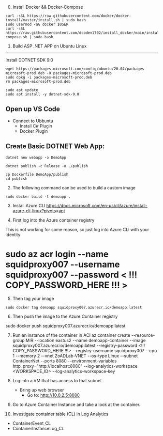 0. Install Docker && Docker-Compose
```console
curl -sSL https://raw.githubusercontent.com/docker/docker-install/master/install.sh | sudo bash 
sudo usermod -aG docker $USER
curl -sSL https://raw.githubusercontent.com/dcodev1702/install_docker/main/install_docker-compose.sh | sudo bash
```

1. Build ASP .NET APP on Ubuntu Linux
-------------------------------------
Install DOTNET SDK 9.0
```console
wget https://packages.microsoft.com/config/ubuntu/20.04/packages-microsoft-prod.deb -O packages-microsoft-prod.deb
sudo dpkg -i packages-microsoft-prod.deb
rm packages-microsoft-prod.deb
```
```console
sudo apt update
sudo apt install -y dotnet-sdk-9.0
```
Open up VS Code
---------------
 - Connect to Ubbuntu
   - Install C# Plugin
   - Docker Plugin

Create Basic DOTNET Web App:
----------------------------
```console
dotnet new webapp -o DemoApp
```
```console
dotnet publish -c Release -o ./publish
```
```console
cp Dockerfile DemoApp/publish
cd publish
```

2. The following command can be used to build a custom image
```console
sudo docker build -t demoapp .
```
3. Install Azure CLI
https://docs.microsoft.com/en-us/cli/azure/install-azure-cli-linux?pivots=apt

4. First log into the Azure container registry

This is not working for some reason, so just log into Azure CLI with your identity
# sudo az acr login --name squidproxy007 --username squidproxy007 --password < !!! COPY_PASSWORD_HERE !!! >

5. Then tag your image
```console
sudo docker tag demoapp squidproxy007.azurecr.io/demoapp:latest
```
6. Then push the image to the Azure Container registry

sudo docker push squidproxy007.azurecr.io/demoapp:latest

7. Run an instance of the container in ACI
az container create --resource-group MIR --location eastus2 --name demoapp-container --image squidproxy007.azurecr.io/demoapp:latest --registry-password <!!! COPY_PASSWORD_HERE !!!> --registry-username squidproxy007 --cpu 1 --memory 2 --vnet ZoADLab-VNET --os-type Linux --subnet ContainerNet --ports 8080 --environment-variables http_proxy="http://localhost:8080" --log-analytics-workspace <WORKSPACE_ID> --log-analytics-workspace-key <WORKSPACE SHARED KEY>

8. Log into a VM that has access to that subnet
   - Bring up web browser
     - Go to: http://10.0.2.5:8080

9. Go to Azure Container Instance and take a look at the container.

10. Investigate container table (CL) in Log Analytics
  - ContainerEvent_CL
  - ContainerInstanceLog_CL
